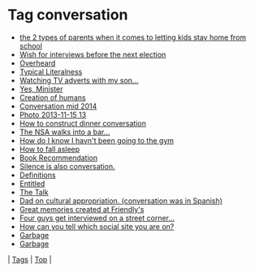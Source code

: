 <!--
title: Tag conversation
date: 2020-06-28T15:26:58.267Z
tags:
-->
# Tag conversation

 * [the 2 types of parents when it comes to letting kids stay home from school](100510987264.md)
 * [Wish for interviews before the next election](104358758904.md)
 * [Overheard](105009490774.md)
 * [Typical Literalness](110192347119.md)
 * [Watching TV adverts with my son...](121453866679.md)
 * [Yes, Minister](133733935145.md)
 * [Creation of humans](134058164939.md)
 * [Conversation mid 2014](152555358446.md)
 * [Photo 2013-11-15 13](67053723192.md)
 * [How to construct dinner conversation](71202229763.md)
 * [The NSA walks into a bar…](72080632949.md)
 * [How do I know I havn't been going to the gym](72310419235.md)
 * [How to fall asleep](72485336531.md)
 * [Book Recommendation](72756176093.md)
 * [Silence is also conversation.](73505178143.md)
 * [Definitions](84007810647.md)
 * [Entitled](86007020019.md)
 * [The Talk](86335150849.md)
 * [Dad on cultural appropriation. (conversation was in Spanish)](90356676110.md)
 * [Great memories created at Friendly's](91164559679.md)
 * [Four guys get interviewed on a street corner...](92727211180.md)
 * [How can you tell which social site you are on?](94548756084.md)
 * [Garbage](96463749867.md)
 * [Garbage](96463826229.md)

| [Tags](tags.md) | [Top](index.md) |
